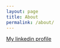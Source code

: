 ```yaml
---
layout: page
title: About
permalink: /about/
---
```


[My linkedin profile](https://www.linkedin.com/in/kounkou)
